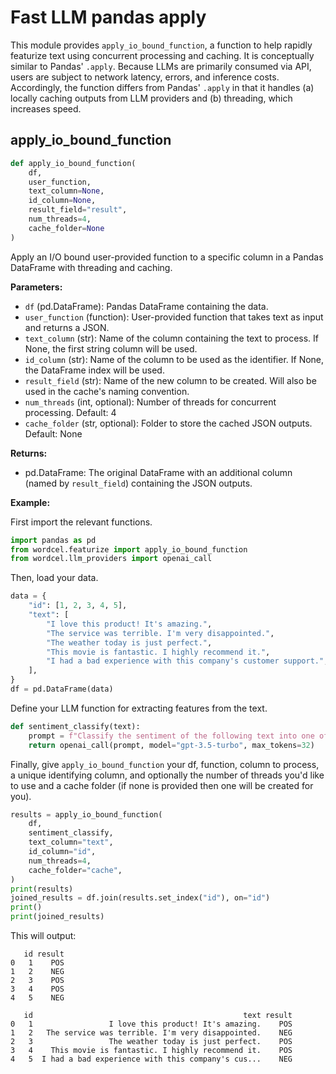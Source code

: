 # Fast LLM pandas apply

This module provides `apply_io_bound_function`, a function to help rapidly featurize text using concurrent processing and caching. It is conceptually similar to Pandas' `.apply`. Because LLMs are primarily consumed via API, users are subject to network latency, errors, and inference costs. Accordingly, the function differs from Pandas' `.apply` in that it handles (a) locally caching outputs from LLM providers and (b) threading, which increases speed.


## apply_io_bound_function

```python
def apply_io_bound_function(
    df,
    user_function,
    text_column=None,
    id_column=None,
    result_field="result",
    num_threads=4,
    cache_folder=None
)
```

Apply an I/O bound user-provided function to a specific column in a Pandas DataFrame with threading and caching.

**Parameters:**
- `df` (pd.DataFrame): Pandas DataFrame containing the data.
- `user_function` (function): User-provided function that takes text as input and returns a JSON.
- `text_column` (str): Name of the column containing the text to process. If None, the first string column will be used.
- `id_column` (str): Name of the column to be used as the identifier. If None, the DataFrame index will be used.
- `result_field` (str): Name of the new column to be created. Will also be used in the cache's naming convention.
- `num_threads` (int, optional): Number of threads for concurrent processing. Default: 4
- `cache_folder` (str, optional): Folder to store the cached JSON outputs. Default: None

**Returns:**
- pd.DataFrame: The original DataFrame with an additional column (named by `result_field`) containing the JSON outputs.


**Example:**

First import the relevant functions.

```python
import pandas as pd
from wordcel.featurize import apply_io_bound_function
from wordcel.llm_providers import openai_call
```

Then, load your data.

```python
data = {
    "id": [1, 2, 3, 4, 5],
    "text": [
        "I love this product! It's amazing.",
        "The service was terrible. I'm very disappointed.",
        "The weather today is just perfect.",
        "This movie is fantastic. I highly recommend it.",
        "I had a bad experience with this company's customer support.",
    ],
}
df = pd.DataFrame(data)
```

Define your LLM function for extracting features from the text.

```python
def sentiment_classify(text):
    prompt = f"Classify the sentiment of the following text into one of two categories, POS or NEG. Respond in one word only.\n\n{text}"
    return openai_call(prompt, model="gpt-3.5-turbo", max_tokens=32)
```

Finally, give `apply_io_bound_function` your df, function, column to process, a unique identifying column, and optionally the number of threads you'd like to use and a cache folder (if none is provided then one will be created for you). 

```python
results = apply_io_bound_function(
    df,
    sentiment_classify,
    text_column="text",
    id_column="id",
    num_threads=4,
    cache_folder="cache",
)
print(results)
joined_results = df.join(results.set_index("id"), on="id")
print()
print(joined_results)
```

This will output:

```
   id result
0   1    POS
1   2    NEG
2   3    POS
3   4    POS
4   5    NEG

   id                                               text result
0   1                 I love this product! It's amazing.    POS
1   2   The service was terrible. I'm very disappointed.    NEG
2   3                 The weather today is just perfect.    POS
3   4    This movie is fantastic. I highly recommend it.    POS
4   5  I had a bad experience with this company's cus...    NEG
```
